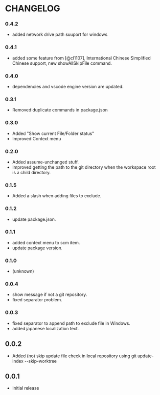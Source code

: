 # CHANGELOG

### 0.4.2
* added network drive path suuport for windows.

### 0.4.1
* added some feature from [@cl1107],
 International Chinese Simplified Chinese support, new showAllSkipFile command.

### 0.4.0
* dependencies and vscode engine version are updated.

### 0.3.1
* Removed duplicate commands in package.json

### 0.3.0
* Added "Show current File/Folder status"
* Improved Context menu

### 0.2.0
* Added assume-unchanged stuff.
* Improved getting the path to the git directory when the workspace root is a child directory.

### 0.1.5
* Added a slash when adding files to exclude.

### 0.1.2
* update package.json.

### 0.1.1
* added context menu to scm item.
* update package version.

### 0.1.0
* (unknown)

### 0.0.4
* show message if not a git repository.
* fixed separator problem.

### 0.0.3

* fixed separator to append path to exclude file in Windows.
* added japanese localization text.

## 0.0.2

- Added (no) skip update file check in local repository using git update-index --skip-worktree

## 0.0.1

- Initial release